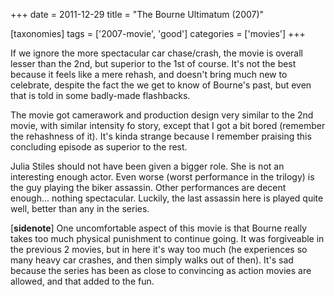 +++
date = 2011-12-29
title = "The Bourne Ultimatum (2007)"

[taxonomies]
tags = ['2007-movie', 'good']
categories = ['movies']
+++

If we ignore the more spectacular car chase/crash, the movie is overall
lesser than the 2nd, but superior to the 1st of course. It's not the
best because it feels like a mere rehash, and doesn't bring much new to
celebrate, despite the fact the we get to know of Bourne's past, but
even that is told in some badly-made flashbacks.

The movie got camerawork and production design very similar to the 2nd
movie, with similar intensity fo story, except that I got a bit bored
(remember the rehashness of it). It's kinda strange because I remember
praising this concluding episode as superior to the rest.

Julia Stiles should not have been given a bigger role. She is not an
interesting enough actor. Even worse (worst performance in the trilogy)
is the guy playing the biker assassin. Other performances are decent
enough... nothing spectacular. Luckily, the last assassin here is
played quite well, better than any in the series.

[**sidenote**] One uncomfortable aspect of this movie is that Bourne
really takes too much physical punishment to continue going. It was
forgiveable in the previous 2 movies, but in here it's way too much (he
experiences so many heavy car crashes, and then simply walks out of
then). It's sad because the series has been as close to convincing as
action movies are allowed, and that added to the fun.
